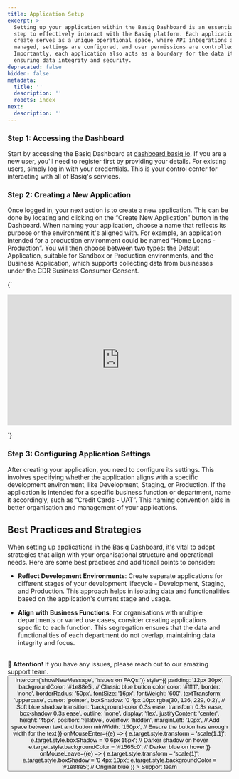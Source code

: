 ```yaml
---
title: Application Setup
excerpt: >-
  Setting up your application within the Basiq Dashboard is an essential first
  step to effectively interact with the Basiq platform. Each application you
  create serves as a unique operational space, where API integrations are
  managed, settings are configured, and user permissions are controlled.
  Importantly, each application also acts as a boundary for the data it handles,
  ensuring data integrity and security.
deprecated: false
hidden: false
metadata:
  title: ''
  description: ''
  robots: index
next:
  description: ''
---
```

### Step 1: Accessing the Dashboard

Start by accessing the Basiq Dashboard at [dashboard.basiq.io](https://dashboard.basiq.io). If you are a new user, you'll need to register first by providing your details. For existing users, simply log in with your credentials. This is your control center for interacting with all of Basiq's services.

### Step 2: Creating a New Application

Once logged in, your next action is to create a new application. This can be done by locating and clicking on the “Create New Application” button in the Dashboard. When naming your application, choose a name that reflects its purpose or the environment it's aligned with. For example, an application intended for a production environment could be named “Home Loans - Production”. You will then choose between two types: the Default Application, suitable for Sandbox or Production environments, and the Business Application, which supports collecting data from businesses under the CDR Business Consumer Consent.

<HTMLBlock>{`
<!--ARCADE EMBED START--><div style="position: relative; padding-bottom: calc(50.215053763440864% + 41px); height: 0; width: 100%;"><iframe src="https://demo.arcade.software/ER6rQXg5PzsABkg7QOha?embed&embed_mobile=tab&embed_desktop=inline" title="Basiq - Create a New Regular Application" frameborder="0" loading="lazy" webkitallowfullscreen mozallowfullscreen allowfullscreen allow="clipboard-write" style="position: absolute; top: 0; left: 0; width: 100%; height: 100%; color-scheme: light;" ></iframe></div><!--ARCADE EMBED END-->
`}</HTMLBlock>

### Step 3: Configuring Application Settings

After creating your application, you need to configure its settings. This involves specifying whether the application aligns with a specific development environment, like Development, Staging, or Production. If the application is intended for a specific business function or department, name it accordingly, such as “Credit Cards - UAT”. This naming convention aids in better organisation and management of your applications.

## Best Practices and Strategies

When setting up applications in the Basiq Dashboard, it's vital to adopt strategies that align with your organisational structure and operational needs. Here are some best practices and additional points to consider:

* **Reflect Development Environments**: Create separate applications for different stages of your development lifecycle - Development, Staging, and Production. This approach helps in isolating data and functionalities based on the application's current stage and usage.

* **Align with Business Functions**: For organisations with multiple departments or varied use cases, consider creating applications specific to each function. This segregation ensures that the data and functionalities of each department do not overlap, maintaining data integrity and focus.

<br />

<div
  style={{
    border: "2px solid #4e9ccf", // Classic blue border
    borderRadius: "8px",
    backgroundColor: "#e3f2fd", // Light blue background (cascade effect)
    padding: "16px",
    margin: "16px 0",
    fontFamily: "Arial, sans-serif",
    color: "#333", // Dark text for readability
  }}
>
  <strong style={{ color: "#1e88e5" }}>📢 Attention!</strong> If you have any issues, please reach out to our amazing support team.

  <div style={{ display: 'flex', alignItems: 'center' }}>
    <button
      onClick={() => Intercom('showNewMessage', 'issues on FAQs:')}
      style={{
        padding: '12px 30px',
        backgroundColor: '#1e88e5', // Classic blue button color
        color: '#ffffff',
        border: 'none',
        borderRadius: '50px',
        fontSize: '16px',
        fontWeight: '600',
        textTransform: 'uppercase',
        cursor: 'pointer',
        boxShadow: '0 4px 10px rgba(30, 136, 229, 0.2)', // Soft blue shadow
        transition: 'background-color 0.3s ease, transform 0.3s ease, box-shadow 0.3s ease',
        outline: 'none',
        display: 'flex',
        justifyContent: 'center',
        height: '45px',
        position: 'relative',
        overflow: 'hidden',
        marginLeft: '10px', // Add space between text and button
        minWidth: '150px', // Ensure the button has enough width for the text
      }}
      onMouseEnter={(e) => {
        e.target.style.transform = 'scale(1.1)';
        e.target.style.boxShadow = '0 6px 15px'; // Darker shadow on hover
        e.target.style.backgroundColor = '#1565c0'; // Darker blue on hover
      }}
      onMouseLeave={(e) => {
        e.target.style.transform = 'scale(1)';
        e.target.style.boxShadow = '0 4px 10px';
        e.target.style.backgroundColor = '#1e88e5'; // Original blue
      }}
    >
      Support team
    </button>
  </div>
</div>